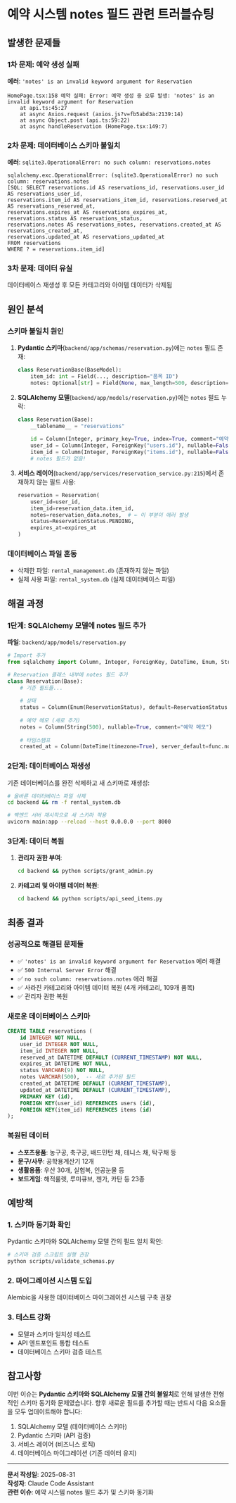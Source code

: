 # 예약 시스템 notes 필드 관련 트러블슈팅

## 발생한 문제들

### 1차 문제: 예약 생성 실패
**에러**: `'notes' is an invalid keyword argument for Reservation`

```
HomePage.tsx:158 예약 실패: Error: 예약 생성 중 오류 발생: 'notes' is an invalid keyword argument for Reservation
    at api.ts:45:27
    at async Axios.request (axios.js?v=fb5abd3a:2139:14)
    at async Object.post (api.ts:59:22)
    at async handleReservation (HomePage.tsx:149:7)
```

### 2차 문제: 데이터베이스 스키마 불일치
**에러**: `sqlite3.OperationalError: no such column: reservations.notes`

```
sqlalchemy.exc.OperationalError: (sqlite3.OperationalError) no such column: reservations.notes
[SQL: SELECT reservations.id AS reservations_id, reservations.user_id AS reservations_user_id, 
reservations.item_id AS reservations_item_id, reservations.reserved_at AS reservations_reserved_at, 
reservations.expires_at AS reservations_expires_at, reservations.status AS reservations_status, 
reservations.notes AS reservations_notes, reservations.created_at AS reservations_created_at, 
reservations.updated_at AS reservations_updated_at 
FROM reservations 
WHERE ? = reservations.item_id]
```

### 3차 문제: 데이터 유실
데이터베이스 재생성 후 모든 카테고리와 아이템 데이터가 삭제됨

## 원인 분석

### 스키마 불일치 원인
1. **Pydantic 스키마**(`backend/app/schemas/reservation.py`)에는 `notes` 필드 존재:
   ```python
   class ReservationBase(BaseModel):
       item_id: int = Field(..., description="품목 ID")
       notes: Optional[str] = Field(None, max_length=500, description="예약 메모")
   ```

2. **SQLAlchemy 모델**(`backend/app/models/reservation.py`)에는 `notes` 필드 누락:
   ```python
   class Reservation(Base):
       __tablename__ = "reservations"
       
       id = Column(Integer, primary_key=True, index=True, comment="예약 ID")
       user_id = Column(Integer, ForeignKey("users.id"), nullable=False, index=True, comment="사용자 ID")
       item_id = Column(Integer, ForeignKey("items.id"), nullable=False, index=True, comment="품목 ID")
       # notes 필드가 없음!
   ```

3. **서비스 레이어**(`backend/app/services/reservation_service.py:215`)에서 존재하지 않는 필드 사용:
   ```python
   reservation = Reservation(
       user_id=user_id,
       item_id=reservation_data.item_id,
       notes=reservation_data.notes,  # ← 이 부분이 에러 발생
       status=ReservationStatus.PENDING,
       expires_at=expires_at
   )
   ```

### 데이터베이스 파일 혼동
- 삭제한 파일: `rental_management.db` (존재하지 않는 파일)
- 실제 사용 파일: `rental_system.db` (실제 데이터베이스 파일)

## 해결 과정

### 1단계: SQLAlchemy 모델에 notes 필드 추가

**파일**: `backend/app/models/reservation.py`

```python
# Import 추가
from sqlalchemy import Column, Integer, ForeignKey, DateTime, Enum, String

# Reservation 클래스 내부에 notes 필드 추가
class Reservation(Base):
    # 기존 필드들...
    
    # 상태
    status = Column(Enum(ReservationStatus), default=ReservationStatus.PENDING, nullable=False, index=True, comment="예약 상태")
    
    # 예약 메모 (새로 추가)
    notes = Column(String(500), nullable=True, comment="예약 메모")
    
    # 타임스탬프
    created_at = Column(DateTime(timezone=True), server_default=func.now(), comment="생성 시간")
```

### 2단계: 데이터베이스 재생성

기존 데이터베이스를 완전 삭제하고 새 스키마로 재생성:

```bash
# 올바른 데이터베이스 파일 삭제
cd backend && rm -f rental_system.db

# 백엔드 서버 재시작으로 새 스키마 적용
uvicorn main:app --reload --host 0.0.0.0 --port 8000
```

### 3단계: 데이터 복원

1. **관리자 권한 부여**:
   ```bash
   cd backend && python scripts/grant_admin.py
   ```

2. **카테고리 및 아이템 데이터 복원**:
   ```bash
   cd backend && python scripts/api_seed_items.py
   ```

## 최종 결과

### 성공적으로 해결된 문제들
- ✅ `'notes' is an invalid keyword argument for Reservation` 에러 해결
- ✅ `500 Internal Server Error` 해결  
- ✅ `no such column: reservations.notes` 에러 해결
- ✅ 사라진 카테고리와 아이템 데이터 복원 (4개 카테고리, 109개 품목)
- ✅ 관리자 권한 복원

### 새로운 데이터베이스 스키마
```sql
CREATE TABLE reservations (
    id INTEGER NOT NULL, 
    user_id INTEGER NOT NULL, 
    item_id INTEGER NOT NULL, 
    reserved_at DATETIME DEFAULT (CURRENT_TIMESTAMP) NOT NULL, 
    expires_at DATETIME NOT NULL, 
    status VARCHAR(9) NOT NULL, 
    notes VARCHAR(500),  -- 새로 추가된 필드
    created_at DATETIME DEFAULT (CURRENT_TIMESTAMP), 
    updated_at DATETIME DEFAULT (CURRENT_TIMESTAMP), 
    PRIMARY KEY (id), 
    FOREIGN KEY(user_id) REFERENCES users (id), 
    FOREIGN KEY(item_id) REFERENCES items (id)
);
```

### 복원된 데이터
- **스포츠용품**: 농구공, 축구공, 배드민턴 채, 테니스 채, 탁구채 등
- **문구/사무**: 공학용계산기 12개
- **생활용품**: 우산 30개, 실험복, 인공눈물 등  
- **보드게임**: 해적룰렛, 루미큐브, 젠가, 카탄 등 23종

## 예방책

### 1. 스키마 동기화 확인
Pydantic 스키마와 SQLAlchemy 모델 간의 필드 일치 확인:
```bash
# 스키마 검증 스크립트 실행 권장
python scripts/validate_schemas.py
```

### 2. 마이그레이션 시스템 도입
Alembic을 사용한 데이터베이스 마이그레이션 시스템 구축 권장

### 3. 테스트 강화
- 모델과 스키마 일치성 테스트
- API 엔드포인트 통합 테스트
- 데이터베이스 스키마 검증 테스트

## 참고사항

이번 이슈는 **Pydantic 스키마와 SQLAlchemy 모델 간의 불일치**로 인해 발생한 전형적인 스키마 동기화 문제였습니다. 향후 새로운 필드를 추가할 때는 반드시 다음 요소들을 모두 업데이트해야 합니다:

1. SQLAlchemy 모델 (데이터베이스 스키마)
2. Pydantic 스키마 (API 검증)
3. 서비스 레이어 (비즈니스 로직)
4. 데이터베이스 마이그레이션 (기존 데이터 유지)

---

**문서 작성일**: 2025-08-31  
**작성자**: Claude Code Assistant  
**관련 이슈**: 예약 시스템 notes 필드 추가 및 스키마 동기화